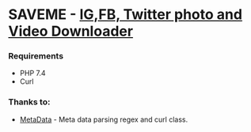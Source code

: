 # SAVEME - [IG,FB, Twitter photo and Video Downloader](http://saveme.epizy.com/)  

### Requirements
* PHP 7.4
* Curl

### Thanks to:
* [MetaData][2] - Meta data parsing regex and curl class.

[2]:https://github.com/baj84/MetaData
